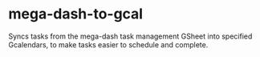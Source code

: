 mega-dash-to-gcal
=================
Syncs tasks from the mega-dash task management GSheet into specified Gcalendars, to make tasks easier to schedule and complete.
